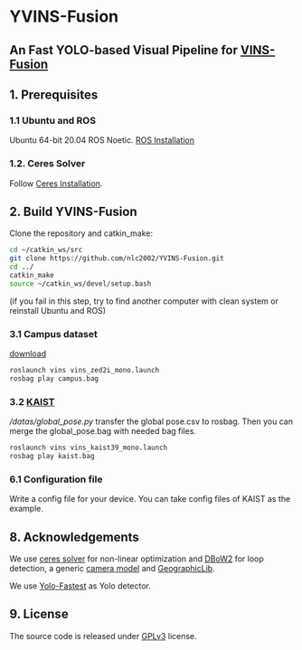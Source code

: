 # YVINS-Fusion

## An Fast YOLO-based Visual Pipeline for [VINS-Fusion](https://github.com/HKUST-Aerial-Robotics/VINS-Fusion)

## 1. Prerequisites

### 1.1 **Ubuntu** and **ROS**

Ubuntu 64-bit 20.04
ROS Noetic. [ROS Installation](http://wiki.ros.org/ROS/Installation)

### 1.2. **Ceres Solver**

Follow [Ceres Installation](http://ceres-solver.org/installation.html).

## 2. Build YVINS-Fusion

Clone the repository and catkin_make:

```bash
cd ~/catkin_ws/src
git clone https://github.com/nlc2002/YVINS-Fusion.git
cd ../
catkin_make
source ~/catkin_ws/devel/setup.bash
```

(if you fail in this step, try to find another computer with clean system or reinstall Ubuntu and ROS)

### 3.1 Campus dataset 

[download](https://cloud.tsinghua.edu.cn/f/c93294680f2544b0a094/?dl=1)

```bash
roslaunch vins vins_zed2i_mono.launch 
rosbag play campus.bag
```

### 3.2 [KAIST](https://sites.google.com/view/complex-urban-dataset)

*/datas/global_pose.py* transfer the global pose.csv to rosbag. Then you can merge the global_pose.bag with needed bag files.

```bash
roslaunch vins vins_kaist39_mono.launch 
rosbag play kaist.bag
```

### 6.1 Configuration file

Write a config file for your device. You can take config files of KAIST as the example. 

## 8. Acknowledgements

We use [ceres solver](http://ceres-solver.org/) for non-linear optimization and [DBoW2](https://github.com/dorian3d/DBoW2) for loop detection, a generic [camera model](https://github.com/hengli/camodocal) and [GeographicLib](https://geographiclib.sourceforge.io/).

We use [Yolo-Fastest](https://github.com/dog-qiuqiu/Yolo-Fastest/tree/v.1.1.0) as Yolo detector.

## 9. License

The source code is released under [GPLv3](http://www.gnu.org/licenses/) license.
